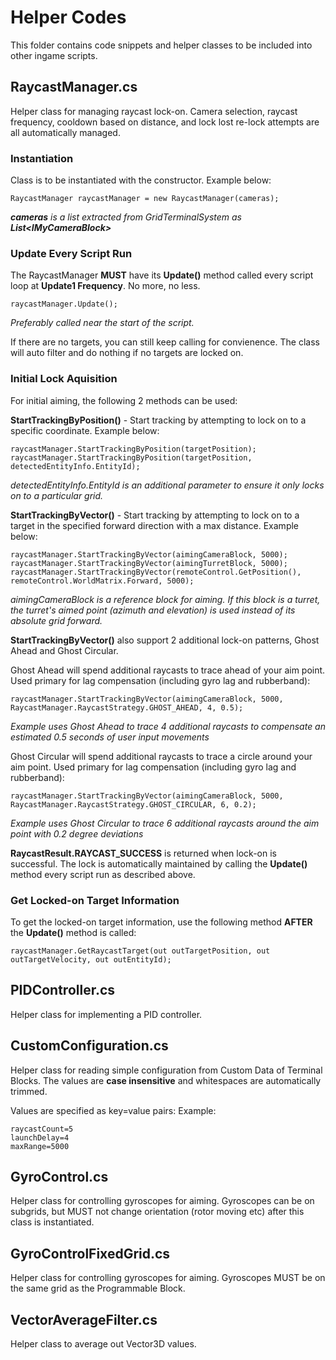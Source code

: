 # Helper Codes

This folder contains code snippets and helper classes to be included into other ingame scripts.


## RaycastManager.cs

Helper class for managing raycast lock-on. Camera selection, raycast frequency, cooldown based on distance, and lock lost re-lock attempts are all automatically managed.

### Instantiation

Class is to be instantiated with the constructor. Example below:
```
RaycastManager raycastManager = new RaycastManager(cameras);
```
***cameras** is a list extracted from GridTerminalSystem as **List\<IMyCameraBlock\>***

### Update Every Script Run

The RaycastManager **MUST** have its **Update()** method called every script loop at **Update1 Frequency**. No more, no less.
```
raycastManager.Update();
```
*Preferably called near the start of the script.*

If there are no targets, you can still keep calling for convienence. The class will auto filter and do nothing if no targets are locked on.

### Initial Lock Aquisition

For initial aiming, the following 2 methods can be used:

**StartTrackingByPosition()** - Start tracking by attempting to lock on to a specific coordinate. Example below:
```
raycastManager.StartTrackingByPosition(targetPosition);
raycastManager.StartTrackingByPosition(targetPosition, detectedEntityInfo.EntityId);
```
*detectedEntityInfo.EntityId is an additional parameter to ensure it only locks on to a particular grid.*

**StartTrackingByVector()** - Start tracking by attempting to lock on to a target in the specified forward direction with a max distance. Example below:
```
raycastManager.StartTrackingByVector(aimingCameraBlock, 5000);
raycastManager.StartTrackingByVector(aimingTurretBlock, 5000);
raycastManager.StartTrackingByVector(remoteControl.GetPosition(), remoteControl.WorldMatrix.Forward, 5000);
```
*aimingCameraBlock is a reference block for aiming. If this block is a turret, the turret's aimed point (azimuth and elevation) is used instead of its absolute grid forward.*

**StartTrackingByVector()** also support 2 additional lock-on patterns, Ghost Ahead and Ghost Circular.

Ghost Ahead will spend additional raycasts to trace ahead of your aim point. Used primary for lag compensation (including gyro lag and rubberband):
```
raycastManager.StartTrackingByVector(aimingCameraBlock, 5000, RaycastManager.RaycastStrategy.GHOST_AHEAD, 4, 0.5);
```
*Example uses Ghost Ahead to trace 4 additional raycasts to compensate an estimated 0.5 seconds of user input movements*

Ghost Circular will spend additional raycasts to trace a circle around your aim point. Used primary for lag compensation (including gyro lag and rubberband):
```
raycastManager.StartTrackingByVector(aimingCameraBlock, 5000, RaycastManager.RaycastStrategy.GHOST_CIRCULAR, 6, 0.2);
```
*Example uses Ghost Circular to trace 6 additional raycasts around the aim point with 0.2 degree deviations*

**RaycastResult.RAYCAST_SUCCESS** is returned when lock-on is successful. The lock is automatically maintained by calling the **Update()** method every script run as described above.

### Get Locked-on Target Information

To get the locked-on target information, use the following method **AFTER** the **Update()** method is called:

```
raycastManager.GetRaycastTarget(out outTargetPosition, out outTargetVelocity, out outEntityId);
```


## PIDController.cs

Helper class for implementing a PID controller.


## CustomConfiguration.cs

Helper class for reading simple configuration from Custom Data of Terminal Blocks.
The values are **case insensitive** and whitespaces are automatically trimmed.

Values are specified as key=value pairs:
Example:
```
raycastCount=5
launchDelay=4
maxRange=5000
```


## GyroControl.cs

Helper class for controlling gyroscopes for aiming. Gyroscopes can be on subgrids, but MUST not change orientation (rotor moving etc) after this class is instantiated.


## GyroControlFixedGrid.cs

Helper class for controlling gyroscopes for aiming. Gyroscopes MUST be on the same grid as the Programmable Block.


## VectorAverageFilter.cs

Helper class to average out Vector3D values.

